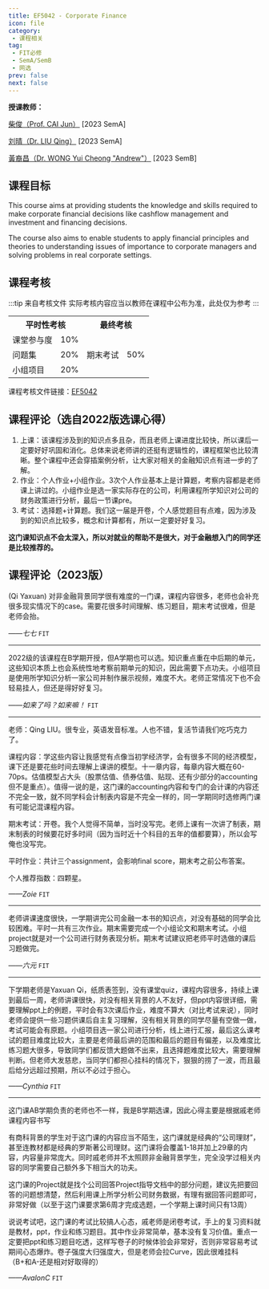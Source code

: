 ```yaml
---
title: EF5042 - Corporate Finance
icon: file
category:
 - 课程相关
tag:
 - FIT必修
 - SemA/SemB
 - 网选
prev: false
next: false
---
```


**授课教师：**

[柴俊（Prof. CAI Jun）](https://www.cb.cityu.edu.hk/staff/efjuncai/) [2023 SemA]

[刘晴（Dr. LIU Qing）](https://www.cb.cityu.edu.hk/staff/qliu224/) [2023 SemA]

[黃裔昌（Dr. WONG Yui Cheong "Andrew"）](https://www.cb.cityu.edu.hk/staff/andrew2223/) [2023 SemB]

<!-- more -->

## 课程目标

This course aims at providing students the knowledge and skills required to make corporate financial decisions like cashflow management and investment and financing decisions.

The course also aims to enable students to apply financial principles and theories to understanding issues of importance to corporate managers and solving problems in real corporate settings.

## 课程考核

:::tip 来自考核文件
实际考核内容应当以教师在课程中公布为准，此处仅为参考
:::

<table>
    <tr>
        <th colspan=2>
            平时性考核
        </th>
        <th colspan=2>
            最终考核
        </th>
    </tr>
    <tr>
        <td>
            课堂参与度
        </td>
        <td>
            10%
        </td>
        <td rowspan=3>
            期末考试
        </td>
        <td rowspan=3>
            50%
        </td>
    </tr>
    <tr>
        <td>
            问题集
        </td>
        <td>
            20%
        </td>
    </tr>
    <tr>
        <td>
            小组项目
        </td>
        <td>
            20%
        </td>
    </tr>
</table>

课程考核文件链接：[EF5042](https://www.cityu.edu.hk/catalogue/pg/202324/course/EF5042.pdf)

## 课程评论（选自2022版选课心得）

1. 上课：该课程涉及到的知识点多且杂，而且老师上课进度比较快，所以课后一定要好好巩固和消化。总体来说老师讲的还挺有逻辑性的，课程框架也比较清晰。整个课程中还会穿插案例分析，让大家对相关的金融知识点有进一步的了解。
2. 作业：个人作业+小组作业。3次个人作业基本上是计算题，考察内容都是老师课上讲过的。小组作业是选一家实际存在的公司，利用课程所学知识对公司的财务政策进行分析，最后一节课pre。
3. 考试：选择题+计算题。我们这一届是开卷，个人感觉题目有点难，因为涉及到的知识点比较多，概念和计算都有，所以一定要好好复习。

**这门课知识点不会太深入，所以对就业的帮助不是很大，对于金融想入门的同学还是比较推荐的。**

## 课程评论（2023版）

(Qi Yaxuan) 对非金融背景同学很有难度的一门课，课程内容很多，老师也会补充很多现实情况下的case。需要花很多时间理解、练习题目，期末考试很难，但是老师会抬。

_——七七_ `FIT`

---

2022级的该课程在B学期开授，但A学期也可以选。知识重点重在中后期的单元，这些知识本质上也会系统性地考察前期单元的知识，因此需要下点功夫。小组项目是使用所学知识分析一家公司并制作展示视频，难度不大。老师正常情况下也不会轻易挂人，但还是得好好复习。  

_——如来了吗？如来嘛！_ `FIT`

---

老师：Qing LIU。很专业，英语发音标准。人也不错，复活节请我们吃巧克力了。

课程内容：学这些内容让我感觉有点像当初学经济学，会有很多不同的经济模型，课下还是要花些时间去理解上课讲的模型。十一章内容，每章内容大概在60-70ps。估值模型占大头（股票估值、债券估值、贴现、还有少部分的accounting但不是重点）。值得一说的是，这门课的accounting内容和专门的会计课的内容还不完全一致，就不同学科会计制表内容是不完全一样的，同一学期同时选修两门课有可能记混课程内容。

期末考试：开卷。我个人觉得不简单，当时没写完。老师上课有一次讲了制表，期末制表的时候要花好多时间（因为当时近十个科目的五年的值都要算），所以会写俺也没写完。

平时作业：共计三个assignment，会影响final score，期末考之前公布答案。

个人推荐指数：四颗星。

_——Zoie_ `FIT`

---

老师讲课速度很快，一学期讲完公司金融一本书的知识点，对没有基础的同学会比较困难。平时一共有三次作业。期末需要完成一个小组论文和期末考试。小组project就是对一个公司进行财务表现分析。期末考试建议把老师平时选做的课后习题做完。

_——六元_ `FIT`

---

下学期老师是Yaxuan Qi，纸质表签到，没有课堂quiz，课程内容很多，持续上课到最后一周，老师讲课很快，对没有相关背景的人不友好，但ppt内容很详细，需要理解ppt上的例题，平时会有3次课后作业，难度不算大（对比考试来说），同时老师会提供一些习题供课后自主复习理解，没有相关背景的同学尽量有空做一做，考试可能会有原题。小组项目选一家公司进行分析，线上进行汇报，最后这么课考试的题目难度比较大，主要是老师最后讲的范围和最后的题目有偏差，以及难度比练习题大很多，导致同学们都反馈大题做不出来，且选择题难度比较大，需要理解判断。但老师大发慈悲，当同学们都担心挂科的情况下，狠狠的捞了一波，而且最后给分远超过预期，所以不必过于担心。

_——Cynthia_ `FIT`

---

这门课AB学期负责的老师也不一样，我是B学期选课，因此心得主要是根据戚老师课程内容书写

有商科背景的学生对于这门课的内容应当不陌生，这门课就是经典的“公司理财”，甚至连教材都是经典的罗斯著公司理财。这门课将会覆盖1-18并加上29章的内容，内容量非常庞大。同时戚老师并不太照顾非金融背景学生，完全没学过相关内容的同学需要自己额外多下相当大的功夫。

这门课的Project就是找个公司回答Project指导文档中的部分问题，建议先把要回答的问题想清楚，然后利用课上所学分析公司财务数据，有理有据回答问题即可，非常好做（以至于这门课要求第6周才完成选题，一个学期上课时间只有13周）

说说考试吧，这门课的考试比较搞人心态，戚老师是闭卷考试，手上的复习资料就是教材，ppt，作业和练习题目。其中作业非常简单，基本没有复习价值。重点一定要把ppt和练习题目吃透，这样写卷子的时候体验会非常好，否则非常容易考试期间心态爆炸。卷子强度大归强度大，但是老师会拉Curve，因此很难挂科（B+和A-还是相对好取得的）

_——AvalonC_ `FIT`
